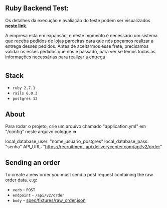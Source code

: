## Ruby Backend Test:

Os detalhes da execução e avaliação do teste podem ser visualizados **[neste link](TEST.md)**.

A empresa esta em expansão, e neste momento é necessário um sistema que receba pedidos de lojas parceiras para que nós poçamos realizar a entrega desses pedidos.
Antes de aceitarmos esse frete, precisamos validar os esses pedidos que nos é passado, para ver se temos todas as informações necessárias para realizar a entrega

#
## Stack
* `ruby 2.7.1`
* `rails 6.0.3`
* `postgres 12`
## About

Para rodar o projeto, crie um arquivo chamado "application.yml" em "/config" neste arquivo coloque =>

local_database_user: "nome_usuario_postgres"
local_database_pass: "senha"
API_URL: "https://recruitment-api.deliverycenter.com/api/v2/order"



## Sending an order
To create a new order you must send a post request containing the raw order data. e.g:
* `verb` - `POST`
* `endpoint` - `/api/v2/order`
* `body` - [spec/fixtures/raw_order.json](spec/fixtures/raw_order.json)

